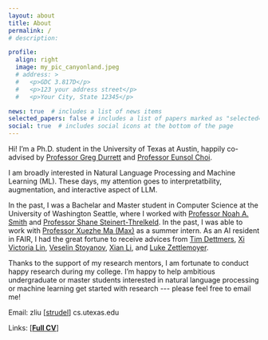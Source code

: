 ```yaml
---
layout: about
title: About
permalink: /
# description: 

profile:
  align: right
  image: my_pic_canyonland.jpeg
  # address: >
  #   <p>GDC 3.817D</p>
  #   <p>123 your address street</p>
  #   <p>Your City, State 12345</p>

news: true  # includes a list of news items
selected_papers: false # includes a list of papers marked as "selected={true}"
social: true  # includes social icons at the bottom of the page
---
```

Hi! I’m a Ph.D. student in the University of Texas at Austin, happily co-advised by [Professor Greg Durrett](https://www.cs.utexas.edu/~gdurrett/) and [Professor Eunsol Choi](https://eunsol.github.io).

I am broadly interested in Natural Language Processing and Machine Learning (ML). These days, my attention goes to interpretatbility, augmentation, and interactive aspect of LLM.

In the past, I was a Bachelar and Master student in Computer Science at the University of Washington Seattle, where I worked with [Professor Noah A. Smith](https://homes.cs.washington.edu/~nasmith/) and [Professor Shane Steinert-Threlkeld](https://www.shane.st/). In the past, I was able to work with [Professor Xuezhe Ma (Max)](https://xuezhemax.github.io) as a summer intern. As an AI resident in FAIR, I had the great fortune to receive advices from [Tim Dettmers](https://timdettmers.com), [Xi Victoria Lin](https://victorialin.net),  [Veselin Stoyanov](https://vesko-st.github.io), [Xian Li](https://ai.meta.com/people/xian-li/), and [Luke Zettlemoyer](https://www.cs.washington.edu/people/faculty/lsz).

Thanks to the support of my research mentors, I am fortunate to conduct happy research during my college. I’m happy to help ambitious undergraduate or master students interested in natural language processing or machine learning get started with research --- please feel free to email me!

Email: zliu [[strudel](https://en.wikipedia.org/wiki/At_sign)] cs.utexas.edu

Links: [**[Full CV](./assets/pdf/Leo_CV.pdf)**]

<!-- My name is written as 刘泽宇 in Chinese characters. -->

<!-- Link to your social media connections, too. This theme is set up to use [Font Awesome icons](http://fortawesome.github.io/Font-Awesome/){:target="\_blank"} and [Academicons](https://jpswalsh.github.io/academicons/){:target="\_blank"}, like the ones below. Add your Facebook, Twitter, LinkedIn, Google Scholar, or just disable all of them. -->
